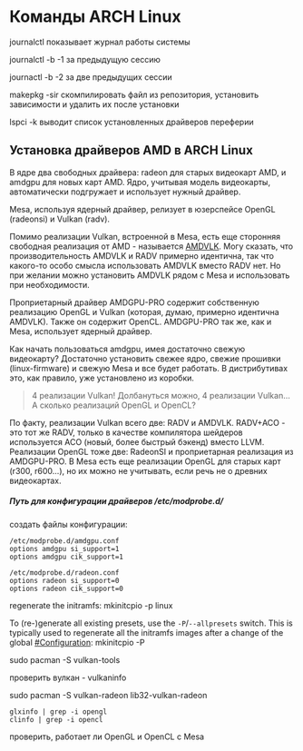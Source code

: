 # Команды ARCH Linux

journalctl   показывает журнал работы системы

journalctl -b -1   за предыдущую сессию 

journactl -b -2  за две предыдущих сессии

makepkg -sir  скомпилировать файл из репозитория, установить зависимости и удалить их после установки

lspci -k  выводит список установленных драйверов переферии

## Установка драйверов AMD в ARCH Linux

В ядре два свободных драйвера: radeon для старых видеокарт AMD, и  amdgpu для новых карт AMD. Ядро, учитывая модель видеокарты,  автоматически подгружает и использует нужный драйвер.

Mesa, используя ядерный драйвер, релизует в юзерспейсе OpenGL (radeonsi) и Vulkan (radv).

Помимо реализации Vulkan, встроенной в Mesa, есть еще сторонняя свободная реализация от AMD - называется [AMDVLK](https://github.com/GPUOpen-Drivers/AMDVLK). Могу сказать, что производительность AMDVLK и RADV примерно идентична,  так что какого-то особо смысла использовать AMDVLK вместо RADV нет. Но  при желании можно установить AMDVLK рядом с Mesa и использовать при  необходимости.

Проприетарный драйвер AMDGPU-PRO содержит собственную реализацию  OpenGL и Vulkan (которая, думаю, примерно идентична AMDVLK). Также он  содержит OpenCL. AMDGPU-PRO так же, как и Mesa, использует ядерный  драйвер.

Как начать пользоваться amdgpu, имея достаточно свежую видеокарту?  Достаточно установить свежее ядро, свежие прошивки (linux-firmware) и  свежую Mesa и все будет работать. В дистрибутивах это, как правило, уже  установлено из коробки.

> 4 реализации Vulkan! Долбануться можно, 4 реализации Vulkan… А сколько реализаций OpenGL и OpenCL?

По факту, реализации Vulkan всего две: RADV и AMDVLK. RADV+ACO - это  тот же RADV, только в качестве компилятора шейдеров используется ACO  (новый, более быстрый бэкенд) вместо LLVM. Реализации OpenGL тоже две:  RadeonSI и проприетарная реализация из AMDGPU-PRO. В Mesa есть еще  реализации OpenGL для старых карт (r300, r600…), но их можно не  учитывать, если речь не о древних видеокартах.

##### Путь для конфигурации драйверов /etc/modprobe.d/

создать файлы конфигурации: 

```
/etc/modprobe.d/amdgpu.conf
options amdgpu si_support=1
options amdgpu cik_support=1
```

```
/etc/modprobe.d/radeon.conf
options radeon si_support=0
options radeon cik_support=0
```

regenerate the initramfs: mkinitcpio -p linux

To (re-)generate all existing presets, use the `-P`/`--allpresets` switch. This is typically used to regenerate all the initramfs images after a change of the global [#Configuration](https://wiki.archlinux.org/title/Mkinitcpio#Configuration): mkinitcpio -P

sudo pacman -S vulkan-tools

проверить вулкан - vulkaninfo

sudo pacman -S vulkan-radeon lib32-vulkan-radeon

```
glxinfo | grep -i opengl
clinfo | grep -i opencl
```

проверить, работает ли OpenGL и OpenCL c Mesa


